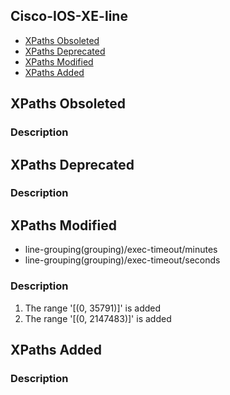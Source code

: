 ## Cisco-IOS-XE-line


- [XPaths Obsoleted](#xpaths-obsoleted)
- [XPaths Deprecated](#xpaths-deprecated)
- [XPaths Modified](#xpaths-modified)
- [XPaths Added](#xpaths-added)

## XPaths Obsoleted

### Description

## XPaths Deprecated

### Description

## XPaths Modified

- line-grouping(grouping)/exec-timeout/minutes
- line-grouping(grouping)/exec-timeout/seconds

### Description

1. The range '[(0, 35791)]' is  added
2. The range '[(0, 2147483)]' is added

## XPaths Added

### Description
